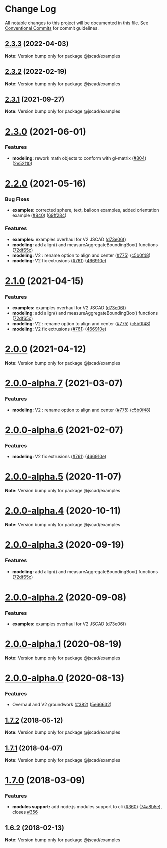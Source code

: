 # Change Log

All notable changes to this project will be documented in this file.
See [Conventional Commits](https://conventionalcommits.org) for commit guidelines.

## [2.3.3](https://github.com/jscad/OpenJSCAD.org/compare/@jscad/examples@2.3.2...@jscad/examples@2.3.3) (2022-04-03)

**Note:** Version bump only for package @jscad/examples





## [2.3.2](https://github.com/jscad/OpenJSCAD.org/compare/@jscad/examples@2.3.1...@jscad/examples@2.3.2) (2022-02-19)

**Note:** Version bump only for package @jscad/examples





## [2.3.1](https://github.com/jscad/OpenJSCAD.org/compare/@jscad/examples@2.3.0...@jscad/examples@2.3.1) (2021-09-27)

**Note:** Version bump only for package @jscad/examples





# [2.3.0](https://github.com/jscad/OpenJSCAD.org/compare/@jscad/examples@2.2.0...@jscad/examples@2.3.0) (2021-06-01)


### Features

* **modeling:** rework math objects to conform with gl-matrix ([#804](https://github.com/jscad/OpenJSCAD.org/issues/804)) ([2e52f10](https://github.com/jscad/OpenJSCAD.org/commit/2e52f104e569f2bb7dd9e1be3d238f471f4d3dfa))





# [2.2.0](https://github.com/jscad/OpenJSCAD.org/compare/@jscad/examples@2.0.0-alpha.0...@jscad/examples@2.2.0) (2021-05-16)


### Bug Fixes

* **examples:** corrected sphere, text, balloon examples, added orientation example ([#840](https://github.com/jscad/OpenJSCAD.org/issues/840)) ([69ff284](https://github.com/jscad/OpenJSCAD.org/commit/69ff28427bf0240583063c6a3132dc0fc67a5298))


### Features

* **examples:** examples overhaul for V2 JSCAD ([d73e06f](https://github.com/jscad/OpenJSCAD.org/commit/d73e06f51e187e673487c3d9599672e66ac441d7))
* **modeling:** add align() and measureAggregateBoundingBox() functions ([72df65c](https://github.com/jscad/OpenJSCAD.org/commit/72df65cfec065f26a84a8bb1ff80f5750a9972bf))
* **modeling:** V2 : rename option to align and center ([#775](https://github.com/jscad/OpenJSCAD.org/issues/775)) ([c5b0f48](https://github.com/jscad/OpenJSCAD.org/commit/c5b0f48bbd980b59876d73b673a0e3bef44d2b30))
* **modeling:** V2 fix extrusions ([#761](https://github.com/jscad/OpenJSCAD.org/issues/761)) ([466910e](https://github.com/jscad/OpenJSCAD.org/commit/466910e7c1a3398065ba2895871c42f35877834a))





# [2.1.0](https://github.com/jscad/OpenJSCAD.org/compare/@jscad/examples@2.0.0-alpha.0...@jscad/examples@2.1.0) (2021-04-15)


### Features

* **examples:** examples overhaul for V2 JSCAD ([d73e06f](https://github.com/jscad/OpenJSCAD.org/commit/d73e06f51e187e673487c3d9599672e66ac441d7))
* **modeling:** add align() and measureAggregateBoundingBox() functions ([72df65c](https://github.com/jscad/OpenJSCAD.org/commit/72df65cfec065f26a84a8bb1ff80f5750a9972bf))
* **modeling:** V2 : rename option to align and center ([#775](https://github.com/jscad/OpenJSCAD.org/issues/775)) ([c5b0f48](https://github.com/jscad/OpenJSCAD.org/commit/c5b0f48bbd980b59876d73b673a0e3bef44d2b30))
* **modeling:** V2 fix extrusions ([#761](https://github.com/jscad/OpenJSCAD.org/issues/761)) ([466910e](https://github.com/jscad/OpenJSCAD.org/commit/466910e7c1a3398065ba2895871c42f35877834a))





# [2.0.0](https://github.com/jscad/OpenJSCAD.org/compare/@jscad/examples@2.0.0-alpha.7...@jscad/examples@2.0.0) (2021-04-12)

**Note:** Version bump only for package @jscad/examples





# [2.0.0-alpha.7](https://github.com/jscad/OpenJSCAD.org/compare/@jscad/examples@2.0.0-alpha.6...@jscad/examples@2.0.0-alpha.7) (2021-03-07)


### Features

* **modeling:** V2 : rename option to align and center ([#775](https://github.com/jscad/OpenJSCAD.org/issues/775)) ([c5b0f48](https://github.com/jscad/OpenJSCAD.org/commit/c5b0f48bbd980b59876d73b673a0e3bef44d2b30))





# [2.0.0-alpha.6](https://github.com/jscad/OpenJSCAD.org/compare/@jscad/examples@2.0.0-alpha.5...@jscad/examples@2.0.0-alpha.6) (2021-02-07)


### Features

* **modeling:** V2 fix extrusions ([#761](https://github.com/jscad/OpenJSCAD.org/issues/761)) ([466910e](https://github.com/jscad/OpenJSCAD.org/commit/466910e7c1a3398065ba2895871c42f35877834a))





# [2.0.0-alpha.5](https://github.com/jscad/OpenJSCAD.org/compare/@jscad/examples@2.0.0-alpha.4...@jscad/examples@2.0.0-alpha.5) (2020-11-07)

**Note:** Version bump only for package @jscad/examples





# [2.0.0-alpha.4](https://github.com/jscad/OpenJSCAD.org/compare/@jscad/examples@2.0.0-alpha.3...@jscad/examples@2.0.0-alpha.4) (2020-10-11)

**Note:** Version bump only for package @jscad/examples





# [2.0.0-alpha.3](https://github.com/jscad/OpenJSCAD.org/compare/@jscad/examples@2.0.0-alpha.2...@jscad/examples@2.0.0-alpha.3) (2020-09-19)


### Features

* **modeling:** add align() and measureAggregateBoundingBox() functions ([72df65c](https://github.com/jscad/OpenJSCAD.org/commit/72df65cfec065f26a84a8bb1ff80f5750a9972bf))





# [2.0.0-alpha.2](https://github.com/jscad/OpenJSCAD.org/compare/@jscad/examples@2.0.0-alpha.1...@jscad/examples@2.0.0-alpha.2) (2020-09-08)


### Features

* **examples:** examples overhaul for V2 JSCAD ([d73e06f](https://github.com/jscad/OpenJSCAD.org/commit/d73e06f51e187e673487c3d9599672e66ac441d7))





# [2.0.0-alpha.1](https://github.com/jscad/OpenJSCAD.org/compare/@jscad/examples@2.0.0-alpha.0...@jscad/examples@2.0.0-alpha.1) (2020-08-19)

**Note:** Version bump only for package @jscad/examples





# [2.0.0-alpha.0](https://github.com/jscad/OpenJSCAD.org/compare/@jscad/examples@1.7.2...@jscad/examples@2.0.0-alpha.0) (2020-08-13)


### Features

* Overhaul and V2 groundwork ([#382](https://github.com/jscad/OpenJSCAD.org/issues/382)) ([5e66632](https://github.com/jscad/OpenJSCAD.org/commit/5e666327a8b50a7fa6baa4bbdfd790d243f8064f))





<a name="1.7.2"></a>
## [1.7.2](https://github.com/jscad/OpenJSCAD.org/compare/@jscad/examples@1.7.1...@jscad/examples@1.7.2) (2018-05-12)




**Note:** Version bump only for package @jscad/examples

<a name="1.7.1"></a>
## [1.7.1](https://github.com/jscad/OpenJSCAD.org/compare/@jscad/examples@1.7.0...@jscad/examples@1.7.1) (2018-04-07)




**Note:** Version bump only for package @jscad/examples

<a name="1.7.0"></a>
# [1.7.0](https://github.com/jscad/OpenJSCAD.org/compare/@jscad/examples@1.6.2...@jscad/examples@1.7.0) (2018-03-09)


### Features

* **modules support:** add node.js modules support to  cli ([#360](https://github.com/jscad/OpenJSCAD.org/issues/360)) ([74a8b5e](https://github.com/jscad/OpenJSCAD.org/commit/74a8b5e)), closes [#356](https://github.com/jscad/OpenJSCAD.org/issues/356)




<a name="1.6.2"></a>
## 1.6.2 (2018-02-13)




**Note:** Version bump only for package @jscad/examples
